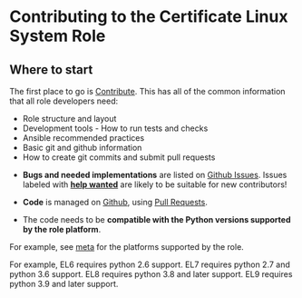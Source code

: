 Contributing to the Certificate Linux System Role
=============================================

Where to start
--------------

The first place to go is [Contribute](https://linux-system-roles.github.io/contribute.html).
This has all of the common information that all role developers need:
* Role structure and layout
* Development tools - How to run tests and checks
* Ansible recommended practices
* Basic git and github information
* How to create git commits and submit pull requests

- **Bugs and needed implementations** are listed on [Github
  Issues](https://github.com/linux-system-roles/certificate/issues). Issues labeled with
[**help
wanted**](https://github.com/linux-system-roles/certificate/issues?q=is%3Aissue+is%3Aopen+label%3A%22help+wanted%22)
are likely to be suitable for new contributors!

- **Code** is managed on
  [Github](https://github.com/linux-system-roles/certificate), using [Pull
Requests](https://help.github.com/en/github/collaborating-with-issues-and-pull-requests/about-pull-requests).

- The code needs to be **compatible with the Python versions supported by the role platform**.

For example, see [meta](https://github.com/linux-system-roles/certificate/blob/main/meta/main.yml)
for the platforms supported by the role.

For example, EL6 requires python 2.6 support.  EL7 requires python 2.7 and python 3.6 support.  EL8 requires
python 3.8 and later support.  EL9 requires python 3.9 and later support.
